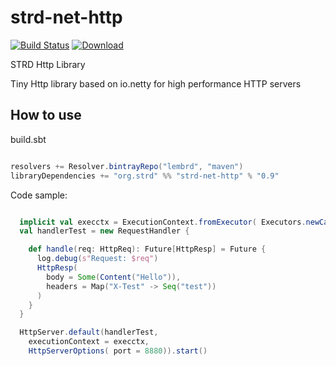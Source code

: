 # strd-net-http
[![Build Status](https://travis-ci.org/lembrd/strd-net-http.svg)](https://travis-ci.org/lembrd/strd-net-http)
[ ![Download](https://api.bintray.com/packages/lembrd/maven/strd-net-http/images/download.svg) ](https://bintray.com/lembrd/maven/strd-net-http/_latestVersion)

STRD Http Library

Tiny Http library based on io.netty for high performance HTTP servers 

## How to use
build.sbt
```scala

resolvers += Resolver.bintrayRepo("lembrd", "maven")
libraryDependencies += "org.strd" %% "strd-net-http" % "0.9"
```

Code sample:
```scala

  implicit val execctx = ExecutionContext.fromExecutor( Executors.newCachedThreadPool() )
  val handlerTest = new RequestHandler {

    def handle(req: HttpReq): Future[HttpResp] = Future {
      log.debug(s"Request: $req")
      HttpResp(
        body = Some(Content("Hello")),
        headers = Map("X-Test" -> Seq("test"))
      )
    }
  }

  HttpServer.default(handlerTest,
    executionContext = execctx,
    HttpServerOptions( port = 8880)).start()

```
